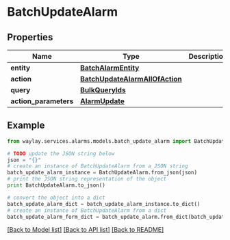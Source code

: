 # BatchUpdateAlarm


## Properties

Name | Type | Description | Notes
------------ | ------------- | ------------- | -------------
**entity** | [**BatchAlarmEntity**](BatchAlarmEntity.md) |  | 
**action** | [**BatchUpdateAlarmAllOfAction**](BatchUpdateAlarmAllOfAction.md) |  | 
**query** | [**BulkQueryIds**](BulkQueryIds.md) |  | 
**action_parameters** | [**AlarmUpdate**](AlarmUpdate.md) |  | 

## Example

```python
from waylay.services.alarms.models.batch_update_alarm import BatchUpdateAlarm

# TODO update the JSON string below
json = "{}"
# create an instance of BatchUpdateAlarm from a JSON string
batch_update_alarm_instance = BatchUpdateAlarm.from_json(json)
# print the JSON string representation of the object
print BatchUpdateAlarm.to_json()

# convert the object into a dict
batch_update_alarm_dict = batch_update_alarm_instance.to_dict()
# create an instance of BatchUpdateAlarm from a dict
batch_update_alarm_form_dict = batch_update_alarm.from_dict(batch_update_alarm_dict)
```
[[Back to Model list]](../README.md#documentation-for-models) [[Back to API list]](../README.md#documentation-for-api-endpoints) [[Back to README]](../README.md)


